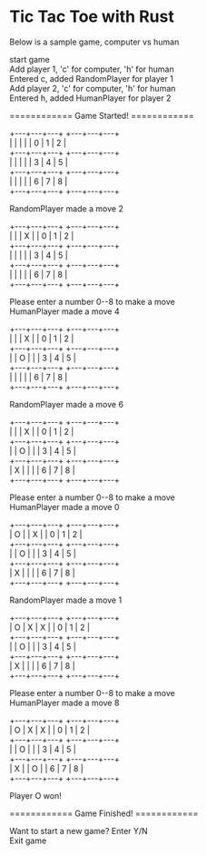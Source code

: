 # Tic Tac Toe with Rust

Below is a sample game, computer vs human


start game  
Add player 1, 'c' for computer, 'h' for human  
Entered c, added RandomPlayer for player 1  
Add player 2, 'c' for computer, 'h' for human  
Entered h, added HumanPlayer for player 2  
  
============ Game Started! ============  
  
  
+---+---+---+ 		 +---+---+---+  
|   |   |   | 		 | 0 | 1 | 2 |  
+---+---+---+ 		 +---+---+---+  
|   |   |   | 		 | 3 | 4 | 5 |  
+---+---+---+ 		 +---+---+---+  
|   |   |   | 		 | 6 | 7 | 8 |  
+---+---+---+ 		 +---+---+---+  
  
RandomPlayer made a move 2  
  
+---+---+---+ 		 +---+---+---+  
|   |   | X | 		 | 0 | 1 | 2 |  
+---+---+---+ 		 +---+---+---+  
|   |   |   | 		 | 3 | 4 | 5 |  
+---+---+---+ 		 +---+---+---+  
|   |   |   | 		 | 6 | 7 | 8 |  
+---+---+---+ 		 +---+---+---+  
  
Please enter a number 0--8 to make a move  
HumanPlayer made a move 4  
  
+---+---+---+ 		 +---+---+---+  
|   |   | X | 		 | 0 | 1 | 2 |  
+---+---+---+ 		 +---+---+---+  
|   | O |   | 		 | 3 | 4 | 5 |  
+---+---+---+ 		 +---+---+---+  
|   |   |   | 		 | 6 | 7 | 8 |  
+---+---+---+ 		 +---+---+---+  
  
RandomPlayer made a move 6  
  
+---+---+---+ 		 +---+---+---+  
|   |   | X | 		 | 0 | 1 | 2 |  
+---+---+---+ 		 +---+---+---+  
|   | O |   | 		 | 3 | 4 | 5 |  
+---+---+---+ 		 +---+---+---+  
| X |   |   | 		 | 6 | 7 | 8 |  
+---+---+---+ 		 +---+---+---+  
  
Please enter a number 0--8 to make a move  
HumanPlayer made a move 0  
  
+---+---+---+ 		 +---+---+---+  
| O |   | X | 		 | 0 | 1 | 2 |  
+---+---+---+ 		 +---+---+---+  
|   | O |   | 		 | 3 | 4 | 5 |  
+---+---+---+ 		 +---+---+---+  
| X |   |   | 		 | 6 | 7 | 8 |  
+---+---+---+ 		 +---+---+---+  
  
RandomPlayer made a move 1  
  
+---+---+---+ 		 +---+---+---+  
| O | X | X | 		 | 0 | 1 | 2 |  
+---+---+---+ 		 +---+---+---+  
|   | O |   | 		 | 3 | 4 | 5 |  
+---+---+---+ 		 +---+---+---+  
| X |   |   | 		 | 6 | 7 | 8 |  
+---+---+---+ 		 +---+---+---+  
  
Please enter a number 0--8 to make a move  
HumanPlayer made a move 8  
  
+---+---+---+ 		 +---+---+---+  
| O | X | X | 		 | 0 | 1 | 2 |  
+---+---+---+ 		 +---+---+---+  
|   | O |   | 		 | 3 | 4 | 5 |  
+---+---+---+ 		 +---+---+---+  
| X |   | O | 		 | 6 | 7 | 8 |  
+---+---+---+ 		 +---+---+---+  
  
Player O won!  
  
============ Game Finished! ============  
  
Want to start a new game? Enter Y/N  
Exit game  
